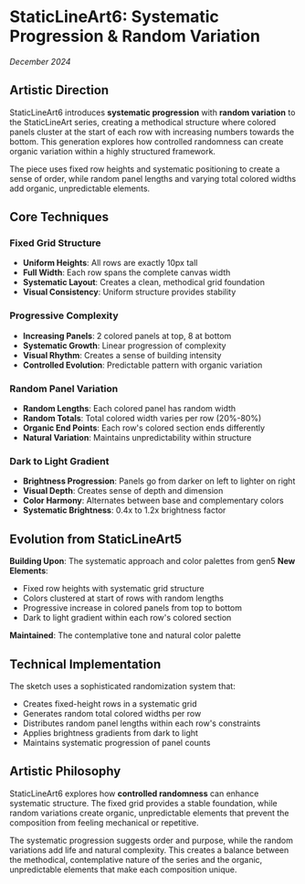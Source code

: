 # StaticLineArt6: Systematic Progression & Random Variation

*December 2024*

## Artistic Direction

StaticLineArt6 introduces **systematic progression** with **random variation** to the StaticLineArt series, creating a methodical structure where colored panels cluster at the start of each row with increasing numbers towards the bottom. This generation explores how controlled randomness can create organic variation within a highly structured framework.

The piece uses fixed row heights and systematic positioning to create a sense of order, while random panel lengths and varying total colored widths add organic, unpredictable elements.

## Core Techniques

### Fixed Grid Structure
- **Uniform Heights**: All rows are exactly 10px tall
- **Full Width**: Each row spans the complete canvas width
- **Systematic Layout**: Creates a clean, methodical grid foundation
- **Visual Consistency**: Uniform structure provides stability

### Progressive Complexity
- **Increasing Panels**: 2 colored panels at top, 8 at bottom
- **Systematic Growth**: Linear progression of complexity
- **Visual Rhythm**: Creates a sense of building intensity
- **Controlled Evolution**: Predictable pattern with organic variation

### Random Panel Variation
- **Random Lengths**: Each colored panel has random width
- **Random Totals**: Total colored width varies per row (20%-80%)
- **Organic End Points**: Each row's colored section ends differently
- **Natural Variation**: Maintains unpredictability within structure

### Dark to Light Gradient
- **Brightness Progression**: Panels go from darker on left to lighter on right
- **Visual Depth**: Creates sense of depth and dimension
- **Color Harmony**: Alternates between base and complementary colors
- **Systematic Brightness**: 0.4x to 1.2x brightness factor

## Evolution from StaticLineArt5

**Building Upon**: The systematic approach and color palettes from gen5
**New Elements**: 
- Fixed row heights with systematic grid structure
- Colors clustered at start of rows with random lengths
- Progressive increase in colored panels from top to bottom
- Dark to light gradient within each row's colored section

**Maintained**: The contemplative tone and natural color palette

## Technical Implementation

The sketch uses a sophisticated randomization system that:
- Creates fixed-height rows in a systematic grid
- Generates random total colored widths per row
- Distributes random panel lengths within each row's constraints
- Applies brightness gradients from dark to light
- Maintains systematic progression of panel counts

## Artistic Philosophy

StaticLineArt6 explores how **controlled randomness** can enhance systematic structure. The fixed grid provides a stable foundation, while random variations create organic, unpredictable elements that prevent the composition from feeling mechanical or repetitive.

The systematic progression suggests order and purpose, while the random variations add life and natural complexity. This creates a balance between the methodical, contemplative nature of the series and the organic, unpredictable elements that make each composition unique. 